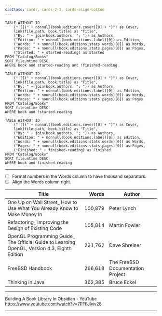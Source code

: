 ```yaml
---
cssClass: cards, cards-2-3, cards-align-bottom
---
```


```dataview
TABLE WITHOUT ID
	("![](" + nonnull(book.editions.cover)[0] + ")") as Cover,
	link(file.path, book.title) as "Title",
	("By: " + join(book.authors, "; ")) as Authors,
	("Edition: " + nonnull(book.editions.label)[0]) as Edition,
	("Words: " + nonnull(book.editions.stats.words)[0]) as Words,
	("Pages: " + nonnull(book.editions.stats.pages)[0]) as Pages,
	("Started: " + started-reading) as Started
FROM "Catalog/Books"
SORT file.mtime DESC
WHERE book and started-reading and !finished-reading
```
```dataview
TABLE WITHOUT ID
	("![](" + nonnull(book.editions.cover)[0] + ")") as Cover,
	link(file.path, book.title) as "Title",
	("By: " + join(book.authors, "; ")) as Authors,
	("Edition: " + nonnull(book.editions.label)[0]) as Edition,
	("Words: " + nonnull(book.editions.stats.words)[0]) as Words,
	("Pages: " + nonnull(book.editions.stats.pages)[0]) as Pages
FROM "Catalog/Books"
SORT file.mtime DESC
WHERE book and !started-reading
```
```dataview
TABLE WITHOUT ID
	("![](" + nonnull(book.editions.cover)[0] + ")") as Cover,
	link(file.path, book.title) as "Title",
	("By: " + join(book.authors, "; ")) as Authors,
	("Edition: " + nonnull(book.editions.label)[0]) as Edition,
	("Words: " + nonnull(book.editions.stats.words)[0]) as Words,
	("Pages: " + nonnull(book.editions.stats.pages)[0]) as Pages,
	("Finished: " + finished-reading) as Finished
FROM "Catalog/Books"
SORT file.mtime DESC
WHERE book and finished-reading
```
---

- [ ] Format numbers in the Words column to have thousand separators.
- [ ] Align the Words column right.

| Title                                                                                        |   Words | Author                            |
| -------------------------------------------------------------------------------------------- | -------:| --------------------------------- |
| One Up on Wall Street_ How to Use What You Already Know to Make Money In                     | 100,879 | Peter Lynch                       |
| Refactoring_ Improving the Design of Existing Code                                           | 105,814 | Martin Fowler                     |
| OpenGL Programming Guide_ The Official Guide to Learning OpenGL, Version 4.3, Eighth Edition | 231,762 | Dave Shreiner                     |
| FreeBSD Handbook                                                                             | 266,618 | The FreeBSD Documentation Project |
| Thinking in Java                                                                             | 362,385 | Bruce Eckel                       |


---

Building A Book Library In Obsidian - YouTube
https://www.youtube.com/watch?v=7PFFJlyiv28

---
